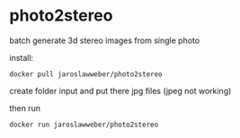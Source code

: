 # photo2stereo

batch generate 3d stereo images from single photo

install:
```
docker pull jaroslawweber/photo2stereo
```
create folder input and put there jpg files (jpeg not working)

then run
```
docker run jaroslawweber/photo2stereo
```